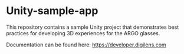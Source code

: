 # Unity-sample-app

This repository contains a sample Unity project that demonstrates best practices for developing 3D experiences for the ARGO glasses.

Documentation can be found here: https://developer.digilens.com
